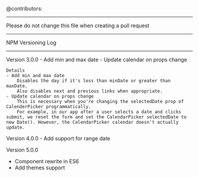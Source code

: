 @contributors:
**********
Please do not change this file when creating a pull request
**********

NPM Versioning Log

-------------
Version 3.0.0
	- Add min and max date
	- Update calendar on props change

	Details
	- Add min and max date
		Disables the day if it's less than minDate or greater than maxDate.
		Also disables next and previous links when appropriate.
	- Update calendar on props change
		This is necessary when you're changing the selectedDate prop of CalenderPicker programmatically.
		For example, in our app after a user selects a date and clicks submit, we reset the form and set the CalendarPicker selectedDate to new Date(). However, the CalendarPicker calendar doesn't actually update.

Version 4.0.0
	- Add support for range date

Version 5.0.0
  - Component rewrite in ES6
  - Add themes support
